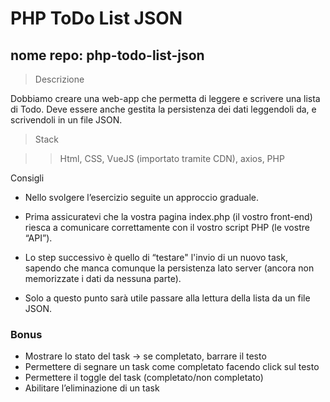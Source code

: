 # PHP ToDo List JSON
## nome repo: php-todo-list-json
> Descrizione

Dobbiamo creare una web-app che permetta di leggere e scrivere una lista di Todo.
Deve essere anche gestita la persistenza dei dati leggendoli da, e scrivendoli in un file JSON.

>Stack

>>Html, CSS, VueJS (importato tramite CDN), axios, PHP

>
Consigli
- Nello svolgere l’esercizio seguite un approccio graduale.

- Prima assicuratevi che la vostra pagina index.php (il vostro front-end) riesca a comunicare correttamente con il vostro script PHP (le vostre “API”).
- Lo step successivo è quello di “testare" l'invio di un nuovo task, sapendo che manca comunque la persistenza lato server (ancora non memorizzate i dati da nessuna parte).
- Solo a questo punto sarà utile passare alla lettura della lista da un file JSON.


### Bonus
- Mostrare lo stato del task → se completato, barrare il testo
- Permettere di segnare un task come completato facendo click sul testo
- Permettere il toggle del task (completato/non completato)
- Abilitare l’eliminazione di un task